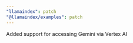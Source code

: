 ```yaml
---
"llamaindex": patch
"@llamaindex/examples": patch
---
```


Added support for accessing Gemini via Vertex AI
